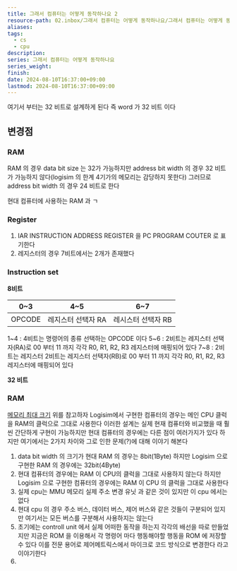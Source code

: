 ```yaml
---
title: 그래서 컴퓨터는 어떻게 동작하나요 2
resource-path: 02.inbox/그래서 컴퓨터는 어떻게 동작하나요/그래서 컴퓨터는 어떻게 동작하나요 2.md
aliases:
tags:
  - cs
  - cpu
description:
series: 그래서 컴퓨터는 어떻게 동작하나요
series_weight:
finish:
date: 2024-08-10T16:37:00+09:00
lastmod: 2024-08-10T16:37:00+09:00
---
```

여기서 부터는 32 비트로 설계하게 된다
즉 word 가 32 비트 이다


## 변경점
### RAM
RAM 의 경우 data bit size 는 32가 가능하지만 address bit width 의 경우 32 비트가 가능하지 않다(logisim 의 한계 4기가의 메모리는 감당하지 못한다) 그러므로 address bit width 의 경우 24 비트로 한다

현대 컴퓨터에 사용하는 RAM 과 ㄱ

### Register
1. IAR INSTRUCTION ADDRESS REGISTER 을 PC PROGRAM COUTER 로 표기한다
2. 레지스터의 경우 7비트에서는 2개가 존재했다

### Instruction set

**8비트**

| 0~3    | 4~5         | 6~7         |
| ------ | ----------- | ----------- |
| OPCODE | 레지스터 선택자 RA | 레시스터 선택자 RB |

1~4 : 4비트는 명령어의 종류 선택하는 OPCODE 이다
5~6 : 2비트는 레지스터 선택자(RA)로 00 부터 11 까지 각각 R0, R1, R2, R3 레지스터에 매핑되어 있다
7~8 : 2비트는 레지스터 2비트는 레지스터 선택자(RB)로 00 부터 11 까지 각각 R0, R1, R2, R3 레지스터에 매핑되어 있다


**32 비트** 




### RAM
[메모리 최대 크기](../메모리%20최대%20크기.md)
위를 참고하자
Logisim에서 구현한 컴퓨터의 경우는 메인 CPU 클럭을 RAM의 클럭으로 그대로 사용한다 이러한 설계는 실제 현재 컴퓨터와 비교했을 때 훨씬 간단하게 구현이 가능하지만 현대 컴퓨터의 경우에는 다른 점이 여러가지가 있다 하지만 여기에서는 2가지 차이와 그로 인한 문제(?)에 대해 이야기 해본다
1. data bit width 의 크기가 현대 RAM 의 경우는 8bit(1Byte)
   하지만 Logisim 으로 구현한 RAM 의 경우에는 32bit(4Byte)
2. 현대 컴퓨터의 경우에는 RAM 이 CPU의 클럭을 그대로 사용하지 않는다
   하지만 Logisim 으로 구현한 컴퓨터의 경우에는 RAM 이 CPU 의 클럭을 그대로 사용한다
3. 실제 cpu는 MMU 메모리 실제 주소 변경 유닛 과 같은 것이 있지만 이 cpu 에서는 없다
4. 현대 cpu 의 경우 주소 버스, 데이터 버스, 제어  버스와 같은 것들이 구분되어 있지만 여기서는 모든 버스를 구분해서 사용하지는 않는다
5. 초기에는 controll unit 에서 실제 어떠한 동작을 하는지 각각의 배선을 따로 만들었지만 지금은 ROM 을 이용해서 각 명령어 마다 행동해야할 행동을 ROM 에 저장할 수 있다 이를 전문 용어로 제어메트릭스에서 마이크로 코드 방식으로 변경한다 라고 이야기한다
6. 
